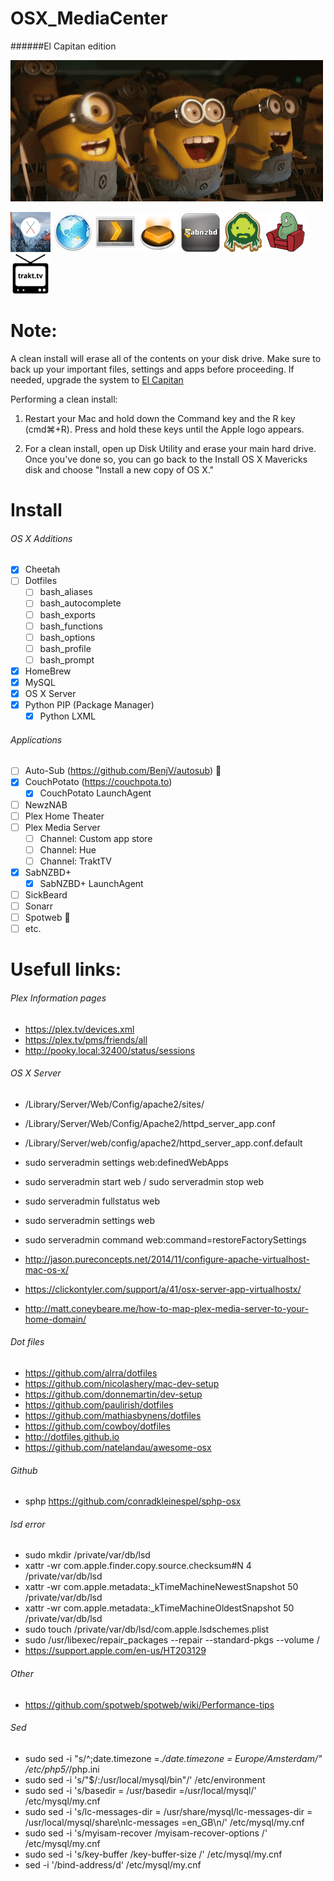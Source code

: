 # OSX_MediaCenter
######El Capitan edition

![minions](img/cheering_minions.gif)

![El_Capitan](img/elcapitan_64x64.jpg)
![OSX_Server](img/osx_server_64x64.jpg)
![Plex_Client](img/plex_client_64x64.jpg)
![Plex_Server](img/plex_server_64x64.png)
![SABnzbd](img/sabnzbd_64x64.png)
![SickBeard](img/sickBeard_64x64.png)
![CouchPotato](img/couchpotato_64x64.png)
![Trakt](img/trakt_64x64.png)


Note:
=====
A clean install will erase all of the contents on your disk drive. Make sure to back up your important files, settings and apps before proceeding. If needed, upgrade the system to [El Capitan](https://itunes.apple.com/nl/app/os-x-el-capitan/id1018109117)

Performing a clean install:

1. Restart your Mac and hold down the Command key and the R key (cmd⌘+R). Press and hold these keys until the Apple logo appears.

2. For a clean install, open up Disk Utility and erase your main hard drive. Once you've done so, you can go back to the Install OS X Mavericks disk and choose "Install a new copy of OS X."


Install 
=====
###### OS X Additions
- [x] Cheetah
- [ ] Dotfiles
  * [ ] bash_aliases
  * [ ] bash_autocomplete
  * [ ] bash_exports
  * [ ] bash_functions
  * [ ] bash_options
  * [ ] bash_profile
  * [ ] bash_prompt
- [x] HomeBrew
- [x] MySQL
- [x] OS X Server
- [x] Python PIP (Package Manager)
  * [x] Python LXML

###### Applications
- [ ] Auto-Sub (https://github.com/BenjV/autosub) :small_red_triangle:
- [x] CouchPotato (https://couchpota.to)
  * [x] CouchPotato LaunchAgent
- [ ] NewzNAB
- [ ] Plex Home Theater
- [ ] Plex Media Server
  * [ ] Channel: Custom app store
  * [ ] Channel: Hue
  * [ ] Channel: TraktTV
- [x] SabNZBD+
  * [x] SabNZBD+ LaunchAgent
- [ ] SickBeard
- [ ] Sonarr
- [ ] Spotweb :small_red_triangle:
- [ ] etc.

Usefull links:
=====
###### Plex Information pages
- https://plex.tv/devices.xml
- https://plex.tv/pms/friends/all
- http://pooky.local:32400/status/sessions

###### OS X Server
- /Library/Server/Web/Config/apache2/sites/
- /Library/Server/Web/Config/Apache2/httpd_server_app.conf
- /Library/Server/web/config/apache2/httpd_server_app.conf.default

- sudo serveradmin settings web:definedWebApps
- sudo serveradmin start web / sudo serveradmin stop web
- sudo serveradmin fullstatus web
- sudo serveradmin settings web
- sudo serveradmin command web:command=restoreFactorySettings

- http://jason.pureconcepts.net/2014/11/configure-apache-virtualhost-mac-os-x/
- https://clickontyler.com/support/a/41/osx-server-app-virtualhostx/
- http://matt.coneybeare.me/how-to-map-plex-media-server-to-your-home-domain/

###### Dot files
- https://github.com/alrra/dotfiles
- https://github.com/nicolashery/mac-dev-setup
- https://github.com/donnemartin/dev-setup
- https://github.com/paulirish/dotfiles
- https://github.com/mathiasbynens/dotfiles
- https://github.com/cowboy/dotfiles
- http://dotfiles.github.io
- https://github.com/natelandau/awesome-osx

###### Github
- sphp https://github.com/conradkleinespel/sphp-osx

###### lsd error
- sudo mkdir /private/var/db/lsd
- xattr -wr com.apple.finder.copy.source.checksum#N 4 /private/var/db/lsd
- xattr -wr com.apple.metadata:_kTimeMachineNewestSnapshot 50 /private/var/db/lsd
- xattr -wr com.apple.metadata:_kTimeMachineOldestSnapshot 50 /private/var/db/lsd
- sudo touch /private/var/db/lsd/com.apple.lsdschemes.plist
- sudo /usr/libexec/repair_packages --repair --standard-pkgs --volume /
- https://support.apple.com/en-us/HT203129

###### Other
- https://github.com/spotweb/spotweb/wiki/Performance-tips

###### Sed
- sudo sed -i "s/^;date.timezone =.*/date.timezone = Europe\/Amsterdam/" /etc/php5/*/php.ini
- sudo sed -i 's/"$/:\/usr\/local\/mysql\/bin"/' /etc/environment
- sudo sed -i 's/basedir		= \/usr/basedir		=\/usr\/local\/mysql/' /etc/mysql/my.cnf
- sudo sed -i 's/lc-messages-dir	= \/usr\/share\/mysql/lc-messages-dir = \/usr\/local\/mysql\/share\nlc-messages		=en_GB\n/' /etc/mysql/my.cnf
- sudo sed -i 's/myisam-recover	/myisam-recover-options	/' /etc/mysql/my.cnf
- sudo sed -i 's/key-buffer   /key-buffer-size /' /etc/mysql/my.cnf
- sed -i '/bind-address/d' /etc/mysql/my.cnf
